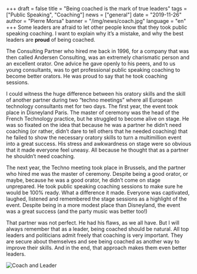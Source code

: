 +++
draft = false
title = "Being coached is the mark of true leaders"
tags = ["Public Speaking", "Coaching"]
news = ["general"]
date = "2019-11-26"
author = "Pierre Morsa"
banner = "/img/news/coach.jpg"
language = "en"
+++
Some leaders are afraid to let other people know that they took public speaking coaching. I want to explain why it’s a mistake, and why the best leaders are **proud** of being coached.

The Consulting Partner who hired me back in 1996, for a company that was then called Andersen Consulting, was an extremely charismatic person and an excellent orator. One advice he gave openly to his peers, and to us young consultants, was to get professional public speaking coaching to become better orators. He was proud to say that he took coaching sessions. 

I could witness the huge difference between his oratory skills and the skill of another partner during two “techno meetings” where all European technology consultants met for two days. The first year, the event took place in Disneyland Paris. The master of ceremony was the head of the French Technology practice, but he struggled to become alive on stage. He was so fixated on the idea that because he was a partner he didn’t need coaching (or rather, didn’t dare to tell others that he needed coaching) that he failed to show the necessary oratory skills to turn a multimillion event into a great success. His stress and awkwardness on stage were so obvious that it made everyone feel uneasy. All because he thought that as a partner he shouldn’t need coaching.

The next year, the Techno meeting took place in Brussels, and the partner who hired me was the master of ceremony. Despite being a good orator, or maybe, because he was a good orator, he didn’t come on stage unprepared. He took public speaking coaching sessions to make sure he would be 100% ready. What a difference it made. Everyone was captivated, laughed, listened and remembered the stage sessions as a highlight of the event. Despite being in a more modest place than Disneyland, the event was a great success (and the party music was better too!)

That partner was not perfect. He had his flaws, as we all have. But I will always remember that as a leader, being coached should be natural. All top leaders and politicians admit freely that coaching is very important. They are secure about themselves and see being coached as another way to improve their skills. And in the end, that approach makes them even better leaders.

![Coach and Leader](/img/news/coach.jpg)
